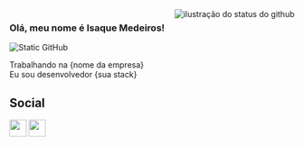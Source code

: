 <img align='right' src="https://github-readme-stats.vercel.app/api?username=iuricode&show_icons=true&title_color=783c00&text_color=af552e&icon_color=783c00&bg_color=f8efd4&cache_seconds=2300" alt="ilustração do status do github">

### Olá, meu nome é Isaque Medeiros!

<img src="https://img.shields.io/static/v1?label=Overview&message=IsaqueMedeiros&color=f8efd4&style=for-the-badge&logo=GitHub" alt="Static GitHub">

<p>Trabalhando na {nome da empresa}<br/> Eu sou desenvolvedor {sua stack}</p>

## Social
<a href="https://www.linkedin.com/in/isaque-m/"> <img height="30" src="https://img.shields.io/badge/LinkedIn-0077B5?style=for-the-badge&logo=linkedin&logoColor=white"/></a>
<a href="https://www.instagram.com/_isaque__/"> <img height="30" src="https://img.shields.io/badge/Instagram-E4405F?style=for-the-badge&logo=instagram&logoColor=white"/></a>
